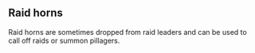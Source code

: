 ## Raid horns

Raid horns are sometimes dropped from raid leaders and can be used to call off raids or summon pillagers.